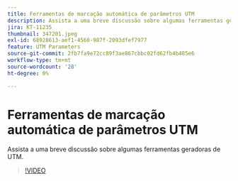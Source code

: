 ```yaml
---
title: Ferramentas de marcação automática de parâmetros UTM
description: Assista a uma breve discussão sobre algumas ferramentas geradoras de UTM.
jira: KT-11235
thumbnail: 347201.jpeg
exl-id: 68928613-aef1-4560-987f-2093dfef7977
feature: UTM Parameters
source-git-commit: 2fb7fa9e72cc89f3ae867cbbc02fd62fb4b485e6
workflow-type: tm+mt
source-wordcount: '28'
ht-degree: 0%

---
```


# Ferramentas de marcação automática de parâmetros UTM

Assista a uma breve discussão sobre algumas ferramentas geradoras de UTM.

>[!VIDEO](https://video.tv.adobe.com/v/347201/?quality=12&learn=on)
